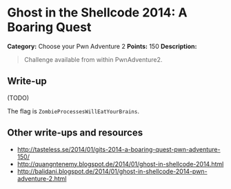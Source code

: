 # Ghost in the Shellcode 2014: A Boaring Quest

**Category:** Choose your Pwn Adventure 2
**Points:** 150
**Description:**

> Challenge available from within PwnAdventure2.

## Write-up

(TODO)

The flag is `ZombieProcessesWillEatYourBrains`.

## Other write-ups and resources

* <http://tasteless.se/2014/01/gits-2014-a-boaring-quest-pwn-adventure-150/>
* <http://quangntenemy.blogspot.de/2014/01/ghost-in-shellcode-2014.html>
* <http://balidani.blogspot.de/2014/01/ghost-in-shellcode-2014-pwn-adventure-2.html>
